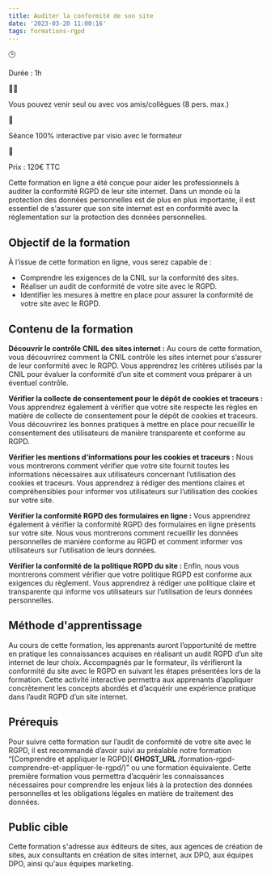 ```yaml
---
title: Auditer la conformité de son site
date: '2023-03-20 11:00:16'
tags: formations-rgpd
---
```


🕒

Durée : 1h

👨‍🎓

Vous pouvez venir seul ou avec vos amis/collègues (8 pers. max.)

👋

Séance 100% interactive par visio avec le formateur

🛒

Prix : 120€ TTC

Cette formation en ligne a été conçue pour aider les professionnels à auditer la conformité RGPD de leur site internet. Dans un monde où la protection des données personnelles est de plus en plus importante, il est essentiel de s'assurer que son site internet est en conformité avec la réglementation sur la protection des données personnelles.

## Objectif de la formation

À l’issue de cette formation en ligne, vous serez capable de :

- Comprendre les exigences de la CNIL sur la conformité des sites.
- Réaliser un audit de conformité de votre site avec le RGPD.
- Identifier les mesures à mettre en place pour assurer la conformité de votre site avec le RGPD.

## Contenu de la formation

**Découvrir le contrôle CNIL des sites internet :** Au cours de cette formation, vous découvrirez comment la CNIL contrôle les sites internet pour s’assurer de leur conformité avec le RGPD. Vous apprendrez les critères utilisés par la CNIL pour évaluer la conformité d’un site et comment vous préparer à un éventuel contrôle.

**Vérifier la collecte de consentement pour le dépôt de cookies et traceurs :** Vous apprendrez également à vérifier que votre site respecte les règles en matière de collecte de consentement pour le dépôt de cookies et traceurs. Vous découvrirez les bonnes pratiques à mettre en place pour recueillir le consentement des utilisateurs de manière transparente et conforme au RGPD.

**Vérifier les mentions d’informations pour les cookies et traceurs :** Nous vous montrerons comment vérifier que votre site fournit toutes les informations nécessaires aux utilisateurs concernant l’utilisation des cookies et traceurs. Vous apprendrez à rédiger des mentions claires et compréhensibles pour informer vos utilisateurs sur l’utilisation des cookies sur votre site.

**Vérifier la conformité RGPD des formulaires en ligne :** Vous apprendrez également à vérifier la conformité RGPD des formulaires en ligne présents sur votre site. Nous vous montrerons comment recueillir les données personnelles de manière conforme au RGPD et comment informer vos utilisateurs sur l’utilisation de leurs données.

**Vérifier la conformité de la politique RGPD du site :** Enfin, nous vous montrerons comment vérifier que votre politique RGPD est conforme aux exigences du règlement. Vous apprendrez à rédiger une politique claire et transparente qui informe vos utilisateurs sur l’utilisation de leurs données personnelles.

## Méthode d'apprentissage

Au cours de cette formation, les apprenants auront l’opportunité de mettre en pratique les connaissances acquises en réalisant un audit RGPD d’un site internet de leur choix. Accompagnés par le formateur, ils vérifieront la conformité du site avec le RGPD en suivant les étapes présentées lors de la formation. Cette activité interactive permettra aux apprenants d’appliquer concrètement les concepts abordés et d’acquérir une expérience pratique dans l’audit RGPD d’un site internet.

## Prérequis

Pour suivre cette formation sur l’audit de conformité de votre site avec le RGPD, il est recommandé d’avoir suivi au préalable notre formation “[Comprendre et appliquer le RGPD]( __GHOST_URL__ /formation-rgpd-comprendre-et-appliquer-le-rgpd/)” ou une formation équivalente. Cette première formation vous permettra d’acquérir les connaissances nécessaires pour comprendre les enjeux liés à la protection des données personnelles et les obligations légales en matière de traitement des données.

## Public cible

Cette formation s'adresse aux éditeurs de sites, aux agences de création de sites, aux consultants en création de sites internet, aux DPO, aux équipes DPO, ainsi qu'aux équipes marketing.

